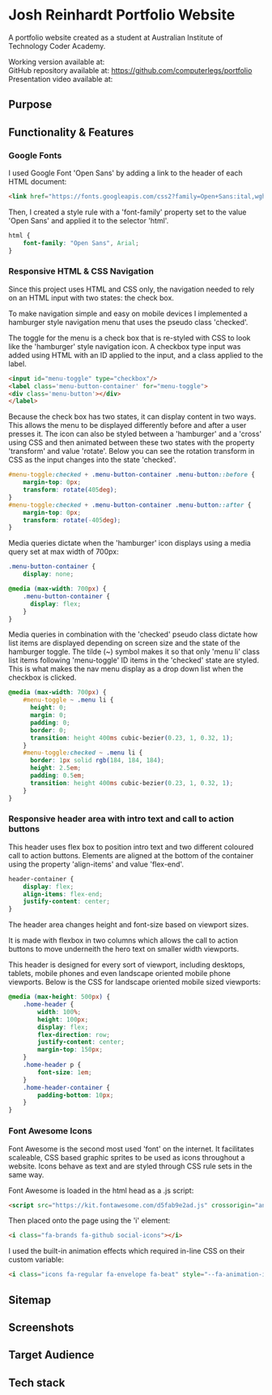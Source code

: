 # Josh Reinhardt Portfolio Website
A portfolio website created as a student at Australian Institute of Technology Coder Academy.

Working version available at:   
GitHub repository available at: https://github.com/computerlegs/portfolio  
Presentation video available at:   

## Purpose  

## Functionality & Features

### Google Fonts

I used Google Font 'Open Sans' by adding a link to the header of each HTML document:

```html
<link href="https://fonts.googleapis.com/css2?family=Open+Sans:ital,wght@0,300;0,400;0,500;0,600;0,700;0,800;1,300;1,400;1,500;1,600;1,700;1,800&display=swap" rel="stylesheet"> 
```

Then, I created a style rule with a 'font-family' property set to the value 'Open Sans' and applied it to the selector 'html'.

```css
html {
    font-family: "Open Sans", Arial;
}
```

### Responsive HTML & CSS Navigation
Since this project uses HTML and CSS only, the navigation needed to rely on an HTML input with two states: the check box.

To make navigation simple and easy on mobile devices I implemented a hamburger style navigation menu that uses the pseudo class 'checked'. 

The toggle for the menu is a check box that is re-styled with CSS to look like the 'hamburger' style navigation icon. A checkbox type input was added using HTML with an ID applied to the input, and a class applied to the label.

 ```html
<input id="menu-toggle" type="checkbox"/>
<label class='menu-button-container' for="menu-toggle">
<div class='menu-button'></div>
</label>
 ```
 
Because the check box has two states, it can display content in two ways. This allows the menu to be displayed differently before and after a user presses it. The icon can also be styled between a 'hamburger' and a 'cross' using CSS and then animated between these two states with the property 'transform' and value 'rotate'. Below you can see the rotation transform in CSS as the input changes into the state 'checked'.

```css
#menu-toggle:checked + .menu-button-container .menu-button::before {
    margin-top: 0px;
    transform: rotate(405deg);
}
#menu-toggle:checked + .menu-button-container .menu-button::after {
    margin-top: 0px;
    transform: rotate(-405deg);
}
```

Media queries dictate when the 'hamburger' icon displays using a media query set at max width of 700px:

```css
.menu-button-container {
    display: none;
```

```css
@media (max-width: 700px) {
    .menu-button-container {
      display: flex;
    }
}
```

Media queries in combination with the 'checked' pseudo class dictate how list items are displayed depending on screen size and the state of the hamburger toggle. The tilde (~) symbol makes it so that only 'menu li' class list items following 'menu-toggle' ID items in the 'checked' state are styled. This is what makes the nav menu display as a drop down list when the checkbox is clicked.

```css
@media (max-width: 700px) {
    #menu-toggle ~ .menu li {
      height: 0;
      margin: 0;
      padding: 0;
      border: 0;
      transition: height 400ms cubic-bezier(0.23, 1, 0.32, 1);
    }
    #menu-toggle:checked ~ .menu li {
      border: 1px solid rgb(184, 184, 184);
      height: 2.5em;
      padding: 0.5em;
      transition: height 400ms cubic-bezier(0.23, 1, 0.32, 1);
    }
}
```

### Responsive header area with intro text and call to action buttons

This header uses flex box to position intro text and two different coloured call to action buttons. Elements are aligned at the bottom of the container using the property 'align-items' and value 'flex-end'.

```css
header-container {
    display: flex;
    align-items: flex-end;
    justify-content: center;
}
```
The header area changes height and font-size based on viewport sizes. 

It is made with flexbox in two columns which allows the call to action buttons to move underneith the hero text on smaller width viewports.

This header is designed for every sort of viewport, including desktops, tablets, mobile phones and even landscape oriented mobile phone viewports. Below is the CSS for landscape oriented mobile sized viewports:

```css
@media (max-height: 500px) {
    .home-header {
        width: 100%;
        height: 100px;
        display: flex;
        flex-direction: row;
        justify-content: center;
        margin-top: 150px;
    }
    .home-header p {
        font-size: 1em;
    }
    .home-header-container {
        padding-bottom: 10px;
    }
}
```
### Font Awesome Icons
Font Awesome is the second most used 'font' on the internet. It facilitates scaleable, CSS based graphic sprites to be used as icons throughout a website. Icons behave as text and are styled through CSS rule sets in the same way.

Font Awesome is loaded in the html head as a .js script:

```html
<script src="https://kit.fontawesome.com/d5fab9e2ad.js" crossorigin="anonymous"></script>
```

Then placed onto the page using the 'i' element:

```html
<i class="fa-brands fa-github social-icons"></i>
```

I used the built-in animation effects which required in-line CSS on their custom variable:

```html
<i class="icons fa-regular fa-envelope fa-beat" style="--fa-animation-iteration-count: 1;"></i>
```

## Sitemap

## Screenshots

## Target Audience

## Tech stack